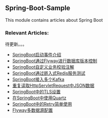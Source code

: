 ## Spring-Boot-Sample
This module contains articles about Spring Boot

### Relevant Articles:
待更新。。。
- [SpringBoot启动事件介绍]()
- [SpringBoot通过Flyway进行数据库版本控制]()  
- [SpringBoot自定义业务校验注解]()
- [SpringBoot通过嵌入式Redis服务测试]()
- [SpringBoot接入多个Kafka]()
- [重复读取HttpServletRequest中JSON数据]()
- [SpringBoot中的TLS设置]()
- [在SpringBoot中使用Quartz]()
- [SpringBoot中的Retry简单使用]()
- [Flyway多数据源配置]()